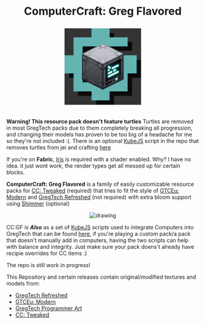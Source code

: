 <h1 align = "center"> ComputerCraft: Greg Flavored
<p></p>
<p align = "center"> <img src="projectfiles/blender/renders/animatedicon.webp" alt="logo animation" width="200"/></p></h1>

**Warning! This resource pack doesn't feature turtles** Turtles are removed in most GregTech packs due to them completely breaking all progression, and changing their models has proven to be too big of a headache for me so they're not included :<zero-width space>(. There is an optional [KubeJS](https://github.com/KubeJS-Mods/KubeJS)  script in the repo that removes turtles from jei and crafting [here](https://github.com/BirbIrl/ComputerCraft-Greg-Flavored/tree/main/KubeJS)



If you're on **Fabric**, [Iris](https://github.com/IrisShaders/Iris) is required with a shader enabled. Why? I have no idea. it just wont work, the render types get all messed up for certain blocks.


**ComputerCraft: Greg Flavored** is a family of easily customizable resource packs for [CC: Tweaked](https://github.com/cc-tweaked/CC-Tweaked) (required) that tries to fit the style of [GTCEu: Modern](https://github.com/GregTechCEu/GregTech-Modern) and [GregTech Refreshed](https://github.com/ULSTICK/GregTechRefreshed) (not required) with extra bloom support using [Shimmer](https://github.com/Low-Drag-MC/Shimmer) (optional)




<p align = "center"> <img src="projectfiles/davinciresolve/renders/out.webp" alt="drawing"></p>



CC:GF is ***Also*** as a set of [KubeJS](https://github.com/KubeJS-Mods/KubeJS) scripts used to integrate Computers into GregTech that can be found [here](https://github.com/BirbIrl/ComputerCraft-Greg-Flavored/tree/main/KubeJS), if you're playing a custom pack/a pack that doesn't manually add in computers, having the two scripts can help with balance and integrity. Just make sure your pack doens't already have recipie overrides for CC items :)



The repo is still work in progress!



This Repository and certain releases contain original/modified textures and models from:
- [GregTech Refreshed](https://github.com/ULSTICK/GregTechRefreshed)
- [GTCEu: Modern](https://github.com/GregTechCEu/GregTech-Modern)
- [GregTech Programmer Art](https://github.com/marisathewitch/Gregtech-1.19-Programmer-art)
- [CC: Tweaked](https://github.com/cc-tweaked/CC-Tweaked)





